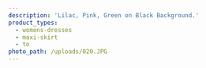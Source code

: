 ```yaml
---
description: 'Lilac, Pink, Green on Black Background.'
product_types:
  - womens-dresses
  - maxi-skirt
  - to
photo_path: /uploads/020.JPG
---
```

